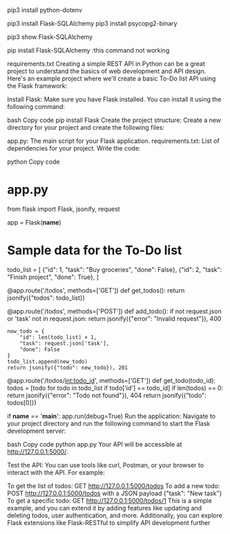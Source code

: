 pip3 install python-dotenv

pip3 install Flask-SQLAlchemy
pip3 install psycopg2-binary



pip3 show Flask-SQLAlchemy

pip install Flask-SQLAlchemy :this command not working



requirements.txt
Creating a simple REST API in Python can be a great project to understand the basics of web development and API design. Here's an example project where we'll create a basic To-Do list API using the Flask framework:

Install Flask:
Make sure you have Flask installed. You can install it using the following command:

bash
Copy code
pip install Flask
Create the project structure:
Create a new directory for your project and create the following files:

app.py: The main script for your Flask application.
requirements.txt: List of dependencies for your project.
Write the code:

python
Copy code
# app.py
from flask import Flask, jsonify, request

app = Flask(__name__)

# Sample data for the To-Do list
todo_list = [
    {"id": 1, "task": "Buy groceries", "done": False},
    {"id": 2, "task": "Finish project", "done": True},
]

@app.route('/todos', methods=['GET'])
def get_todos():
    return jsonify({"todos": todo_list})

@app.route('/todos', methods=['POST'])
def add_todo():
    if not request.json or 'task' not in request.json:
        return jsonify({"error": "Invalid request"}), 400

    new_todo = {
        "id": len(todo_list) + 1,
        "task": request.json['task'],
        "done": False
    }
    todo_list.append(new_todo)
    return jsonify({"todo": new_todo}), 201

@app.route('/todos/<int:todo_id>', methods=['GET'])
def get_todo(todo_id):
    todos = [todo for todo in todo_list if todo['id'] == todo_id]
    if len(todos) == 0:
        return jsonify({"error": "Todo not found"}), 404
    return jsonify({"todo": todos[0]})

if __name__ == '__main__':
    app.run(debug=True)
Run the application:
Navigate to your project directory and run the following command to start the Flask development server:

bash
Copy code
python app.py
Your API will be accessible at http://127.0.0.1:5000/.

Test the API:
You can use tools like curl, Postman, or your browser to interact with the API. For example:

To get the list of todos: GET http://127.0.0.1:5000/todos
To add a new todo: POST http://127.0.0.1:5000/todos with a JSON payload {"task": "New task"}
To get a specific todo: GET http://127.0.0.1:5000/todos/1
This is a simple example, and you can extend it by adding features like updating and deleting todos, user authentication, and more. Additionally, you can explore Flask extensions like Flask-RESTful to simplify API development further
